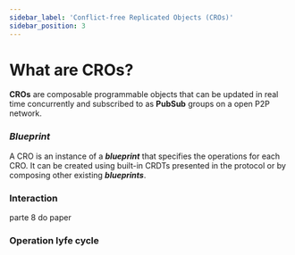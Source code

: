 ```yaml
---
sidebar_label: 'Conflict-free Replicated Objects (CROs)'
sidebar_position: 3
---
```


# What are CROs?

**CROs** are composable programmable objects that can be updated in real time concurrently and subscribed to as **PubSub** groups on a open P2P network.

### ***Blueprint***

A CRO is an instance of a ***blueprint*** that specifies the operations for each CRO. It can be created using built-in CRDTs presented in the protocol or by composing other existing ***blueprints***.

### Interaction

parte 8 do paper

### Operation lyfe cycle